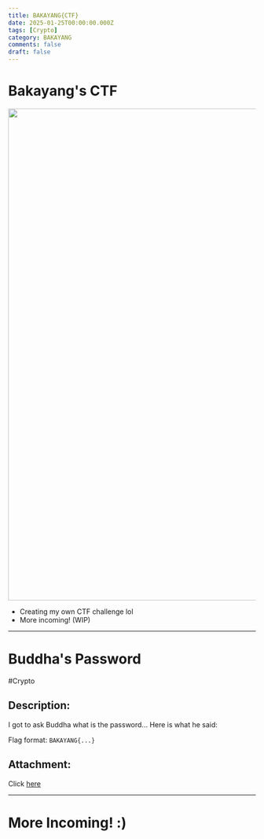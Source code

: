 ```yaml
---
title: BAKAYANG{CTF}
date: 2025-01-25T00:00:00.000Z
tags: [Crypto]
category: BAKAYANG
comments: false
draft: false
---
```


# Bakayang's CTF

<img src="https://media3.giphy.com/media/v1.Y2lkPTc5MGI3NjExeDZxeHV1OG5kZGg1OHpwNG53MHdtbW5yaXFoZXBoZHRnNTlwcWt3MCZlcD12MV9pbnRlcm5hbF9naWZfYnlfaWQmY3Q9Zw/l0HlIDueXmcWNTPO0/giphy.gif" width="1000">

- Creating my own CTF challenge lol
- More incoming! (WIP)

---

# Buddha's Password

#Crypto

## Description:

I got to ask Buddha what is the password... Here is what he said:

Flag format: `BAKAYANG{...}`

## Attachment:

Click [here](https://github.com/Exberg/ctf-writeups/raw/refs/heads/main/buddha_password.zip)

---

# More Incoming! :)

